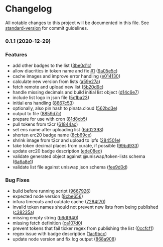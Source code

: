 # Changelog

All notable changes to this project will be documented in this file. See [standard-version](https://github.com/conventional-changelog/standard-version) for commit guidelines.

### 0.1.1 (2020-12-29)


### Features

* add other badges to the list ([3be0d1c](https://github.com/kleros/t2cr-to-ipfs/commit/3be0d1ccb1ba86cca7e1942d0c4fd3581f059641))
* allow diacritics in token name and fix [#1](https://github.com/kleros/t2cr-to-ipfs/issues/1) ([9a05e5c](https://github.com/kleros/t2cr-to-ipfs/commit/9a05e5cbfbb6b803a41755286be9de1051ff4659))
* cache images and improve error handling ([e014130](https://github.com/kleros/t2cr-to-ipfs/commit/e014130aba4275bfecb281caca3320810ceeffa0))
* calculate new version from lists ([a59e27a](https://github.com/kleros/t2cr-to-ipfs/commit/a59e27ace74293feed290ed8c0dc8d5e9bf7ce9f))
* fetch remote and upload new list ([5b20d9c](https://github.com/kleros/t2cr-to-ipfs/commit/5b20d9c4387dbb3903a7c0b56bf51cfc52984c82))
* handle missing decimals and build initial list object ([d14c6e7](https://github.com/kleros/t2cr-to-ipfs/commit/d14c6e76e8f7f215a4cab58b308bc460af651afb))
* include list logo in json file ([5c1ba23](https://github.com/kleros/t2cr-to-ipfs/commit/5c1ba2392d8eda36355b16eafbf3c7e15438299a))
* initial ens handling ([8667c53](https://github.com/kleros/t2cr-to-ipfs/commit/8667c531ccdce871798bbc443c2942df950c97e1))
* optionally, also pin hash to pinata.cloud ([562bd3e](https://github.com/kleros/t2cr-to-ipfs/commit/562bd3e9c8fcfd7552926d6464740f7bac8a8586))
* output to file ([8859d7c](https://github.com/kleros/t2cr-to-ipfs/commit/8859d7c5f93017e9e96438cfc4cd5b650dac4285))
* prepare for use with cron ([81d8cb5](https://github.com/kleros/t2cr-to-ipfs/commit/81d8cb5209067cb1765b8476639b11163e0f1928))
* pull tokens from t2cr ([61844ac](https://github.com/kleros/t2cr-to-ipfs/commit/61844ac9a3ccf7712936704e6505c849f206fc51))
* set ens name after uploading list ([6d02393](https://github.com/kleros/t2cr-to-ipfs/commit/6d023931d89f23177267c2109ca139047a6c9cc9))
* shorten erc20 badge name ([8cb69ce](https://github.com/kleros/t2cr-to-ipfs/commit/8cb69ce6666962d4b09d2cce17e8e3deeaed31bf))
* shrink image from t2cr and upload to ipfs ([284501e](https://github.com/kleros/t2cr-to-ipfs/commit/284501e5bee772060c6e0f91966a75bb03db46f1))
* take token decimal places from curate, if possible ([99bd933](https://github.com/kleros/t2cr-to-ipfs/commit/99bd93301e705537b8724405771ba795e0aa778e))
* update erc20 badge description ([ede08ed](https://github.com/kleros/t2cr-to-ipfs/commit/ede08ed5457a9bddde0511be4146e1b313df632d))
* validate generated object against @uniswap/token-lists schema ([6a6a8e1](https://github.com/kleros/t2cr-to-ipfs/commit/6a6a8e1089f16ffb36c1a8b6aa20102400b4ed4e))
* validate list file against uniswap json schema ([fee9d0d](https://github.com/kleros/t2cr-to-ipfs/commit/fee9d0d0e0fff26a324d333aaf04de22aaf6b3db))


### Bug Fixes

* build before running script ([9667926](https://github.com/kleros/t2cr-to-ipfs/commit/9667926ac8d733987d573b3a20247666c62eb6f3))
* expected node version ([8cbe656](https://github.com/kleros/t2cr-to-ipfs/commit/8cbe656db718e3ead8be8ac27a7cf173b0466295))
* infura timeouts and outdate cache ([7264f70](https://github.com/kleros/t2cr-to-ipfs/commit/7264f700cf2ff0b0a4e70ecf9699d2d7aa632a4d))
* invalid token names should not prevent new lists from being published ([c38235a](https://github.com/kleros/t2cr-to-ipfs/commit/c38235adff5eb6ef4729021e625a9ce05ba5b73e))
* missing empty string ([b6df940](https://github.com/kleros/t2cr-to-ipfs/commit/b6df9403606378a1f042e11779a401510b0d7e95))
* missing fetch definition ([ca107d0](https://github.com/kleros/t2cr-to-ipfs/commit/ca107d053d2f9fdfd074e92d0da93561cf77269d))
* prevent tokens that fail ticker regex from publishing the list ([0ccfcf1](https://github.com/kleros/t2cr-to-ipfs/commit/0ccfcf17d530fe97da89d526c8253298b8acdb64))
* regex issue with badge description ([1ac9bcc](https://github.com/kleros/t2cr-to-ipfs/commit/1ac9bcca422e7890d7b8b4db128aa44c623d7702))
* update node version and fix log output ([868a908](https://github.com/kleros/t2cr-to-ipfs/commit/868a908a9772936ccd8060a11d06a49f10edd0e5))
